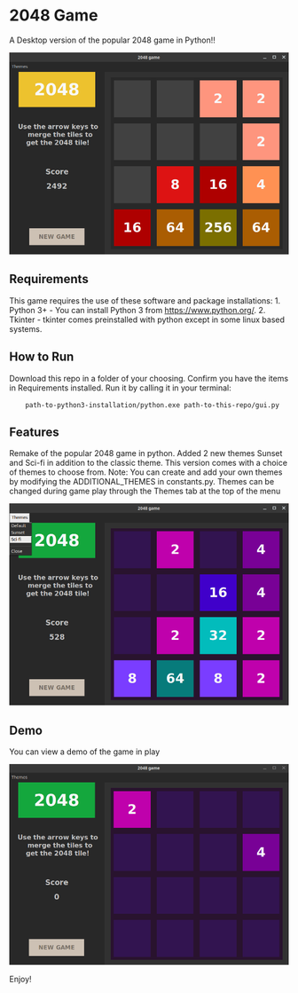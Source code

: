 # 2048 Game

A Desktop version of the popular 2048 game in Python!!

![Screenshot of 2048 Game](/images/2048_04_GamePlay.png "2048 Game")

## Requirements

This game requires the use of these software and package installations:
    1. Python 3+ - You can install Python 3 from https://www.python.org/.
    2. Tkinter - tkinter comes preinstalled with python except in some linux based systems.

## How to Run

Download this repo in a folder of your choosing. Confirm you have the items in
Requirements installed. Run it by calling it in your terminal:

``` Terminal
    path-to-python3-installation/python.exe path-to-this-repo/gui.py
```

## Features

Remake of the popular 2048 game in python.
Added 2 new themes Sunset and Sci-fi in addition to the classic theme.
This version comes with a choice of themes to choose from.
Note: You can create and add your own themes by modifying the ADDITIONAL_THEMES in constants.py.
Themes can be changed during game play through the Themes tab at the top of the menu

![Screenshot of 2048](/images/2048_03_HalfPlayed_ThemeChange.png "Theme list in play")


## Demo

You can view a demo of the game in play

![Demo of 2048 game in play!](/images/2048_demo.gif "2048 Game in Play")

Enjoy!